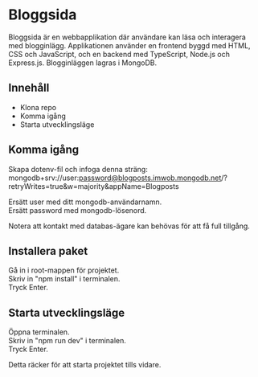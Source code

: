 # Bloggsida

Bloggsida är en webbapplikation där användare kan läsa och interagera med blogginlägg. Applikationen använder en frontend byggd med HTML, CSS och JavaScript, och en backend med TypeScript, Node.js och Express.js. Blogginläggen lagras i MongoDB.

## Innehåll

- Klona repo<br>
- Komma igång<br>
- Starta utvecklingsläge

## Komma igång

Skapa dotenv-fil och infoga denna sträng:<br>
mongodb+srv://user:password@blogposts.imwob.mongodb.net/?retryWrites=true&w=majority&appName=Blogposts

Ersätt user med ditt mongodb-användarnamn.<br>
Ersätt password med mongodb-lösenord.

Notera att kontakt med databas-ägare kan behövas för att få full tillgång.

## Installera paket

Gå in i root-mappen för projektet. <br>
Skriv in "npm install" i terminalen. <br>
Tryck Enter.

## Starta utvecklingsläge

Öppna terminalen. <br>
Skriv in "npm run dev" i terminalen. <br>
Tryck Enter.

Detta räcker för att starta projektet tills vidare.